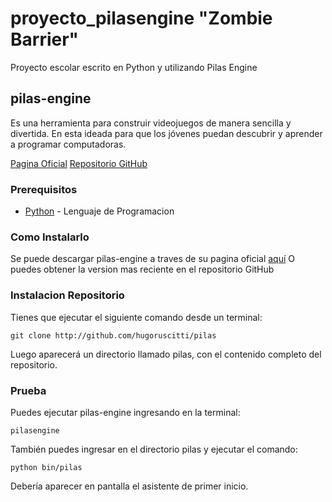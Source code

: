 ﻿# proyecto_pilasengine "Zombie Barrier"

Proyecto escolar escrito en Python y utilizando Pilas Engine

## pilas-engine
Es una herramienta para construir videojuegos de manera sencilla y divertida. En esta ideada para que los jóvenes puedan descubrir y aprender a programar computadoras. 

[Pagina Oficial](http://pilas-engine.com.ar/#)
[Repositorio GitHub](https://github.com/hugoruscitti/pilas/)

### Prerequisitos
* [Python](https://www.python.org/) - Lenguaje de Programacion

### Como Instalarlo
Se puede descargar pilas-engine a traves de su pagina oficial [aquí](http://pilas-engine.com.ar/#/descargas)
O puedes obtener la version mas reciente en el repositorio GitHub
### Instalacion Repositorio
Tienes que ejecutar el siguiente comando desde un terminal:

```
git clone http://github.com/hugoruscitti/pilas

```

Luego aparecerá un directorio llamado pilas, con el contenido completo del repositorio.
### Prueba
Puedes ejecutar pilas-engine ingresando en la terminal:
```
pilasengine
```
También puedes ingresar en el directorio pilas y ejecutar el comando:

```
python bin/pilas

```

Debería aparecer en pantalla el asistente de primer inicio.

